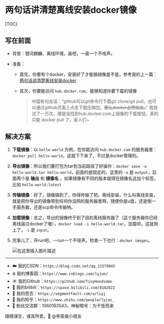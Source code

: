 # 两句话讲清楚离线安装docker镜像

[TOC]

## 写在前面

- 背景：银河麒麟、离线环境，装吧，一装一个不吱声。

- 准备：

  - 首先，你要有个docker，安装好了才能搞镜像是不是，参考我的上一篇：[两句话讲清楚离线安装docker](https://blog.csdn.net/qq_21579045/article/details/141718124)
  
  - 其次，你要能访问 `hub.docker.com`，能够知道你要下载的镜像
  
    > 中国有句古话：“github可以git命令行下载git clone/git pull，也可以通过github页面上点击下载压缩包。~~那么docker必然如此。~~” 我尝试了一万次，硬是没找到hub.docker.com上镜像的下载按钮，真的只能 docker pull 了，家人们~

## 解决方案

1. **下载镜像**：以 `hello-world` 为例，在你能访问 `hub.docker.com` 的服务器里：`docker pull hello-world`，这就下下来了，不过是docker管理的。

2. **导出镜像**：所以我们要打包为tar到当前路径了好操作：`docker save -o hello-world.tar hello-world`，前面的是固定的，这里的 `-o` 是 `output`，后面两个是 **输出** 和 **镜像名** ，如果镜像有不同的版本就得在镜像名这加个标签，比如 `hello-world:latest`

3. **传输镜像**：好了，镜像搞到了，你得传输了把，离线安装，什么叫离线安装，就是把你导出的镜像带到任何你没网的服务器里啊，随便你是u盘，还是倒一手服务器，还是scp命令传输呐。

4. **加载镜像**：总之，导出的镜像终于到了目的离线服务器了（这个服务器你已经离线装过docker了嗷），`docker load -i hello-world.tar`，加载呗，这就用上了，`-i` 是 `input`。

5. 完事儿了，开run吧，一run一个不吱声。检查一下也行：`docker images`。

   ![在这里插入图片描述](https://i-blog.csdnimg.cn/direct/45564669971c482ba4dab4e02c8d822f.png)

------


- :cloud: 我的CSDN：`https://blog.csdn.net/qq_21579045`
- :snowflake: 我的博客园：`https://www.cnblogs.com/lyjun/`
- :sunny: 我的Github：`https://github.com/TinyHandsome`
- :rainbow: 我的bilibili：`https://space.bilibili.com/8182822`
- :avocado: 我的思否：`https://segmentfault.com/u/liyj`
- :tomato: 我的知乎：`https://www.zhihu.com/people/lyjun_`
- :penguin: 粉丝交流群：1060163543，神秘暗号：为干饭而来

碌碌谋生，谋其所爱。:ocean:              @李英俊小朋友

